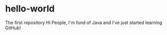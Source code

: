 # hello-world
The first repository
Hi People,
I'm fond of Java and I've just started learning GitHub!
